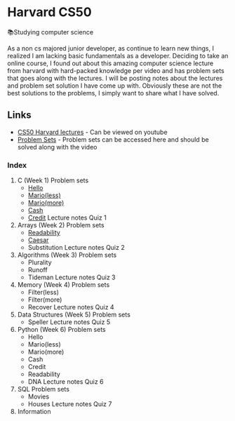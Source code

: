 # Harvard CS50

:books:Studying computer science

  As a non cs majored junior developer, as continue to learn new things, I realized I am lacking basic fundamentals as a developer. 
Deciding to take an online course, I found out about this amazing computer science lecture from harvard with hard-packed knowledge per 
video and has problem sets that goes along with the lectures. I will be posting notes about the lectures and problem set solution I have come up with. Obviously these are not the best solutions to the problems,
I simply want to share what I have solved. 

## Links

 * [CS50 Harvard lectures](https://www.youtube.com/playlist?list=PLhQjrBD2T381L3iZyDTxRwOBuUt6m1FnW) - Can be viewed on youtube 
 * [Problem Sets](https://cs50.harvard.edu/college/) - Problem sets can be accessed here and should be solved along with the video

### Index

1. C (Week 1)
  Problem sets
    * [Hello](https://github.com/Tonyzorz/Harvard_CS50/tree/master/pset1/Hello)
    * [Mario(less)](https://github.com/Tonyzorz/Harvard_CS50/tree/master/pset1/Mario/less)
    * [Mario(more)](https://github.com/Tonyzorz/Harvard_CS50/tree/master/pset1/Mario/lmore)
    * [Cash](https://github.com/Tonyzorz/Harvard_CS50/tree/master/pset1/Cash)
    * [Credit](https://github.com/Tonyzorz/Harvard_CS50/tree/master/pset1/Credit)
  Lecture notes
  Quiz 1
2. Arrays (Week 2)
  Problem sets
    * [Readability](https://github.com/Tonyzorz/Harvard_CS50/tree/master/pset2/Readability)
    * [Caesar](https://github.com/Tonyzorz/Harvard_CS50/tree/master/pset2/Caesar)
    * Substitution
  Lecture notes
  Quiz 2
3. Algorithms (Week 3)
  Problem sets
    * Plurality
    * Runoff
    * Tideman
  Lecture notes
  Quiz 3
4. Memory (Week 4)
  Problem sets
    * Filter(less)
    * Filter(more)
    * Recover
  Lecture notes
  Quiz 4
5. Data Structures (Week 5)
  Problem sets
    * Speller
  Lecture notes
  Quiz 5
6. Python (Week 6)
  Problem sets
    * Hello
    * Mario(less)
    * Mario(more)
    * Cash
    * Credit
    * Readability
    * DNA
  Lecture notes
  Quiz 6
7. SQL
  Problem sets
    * Movies
    * Houses
  Lecture notes
  Quiz 7
8. Information 


